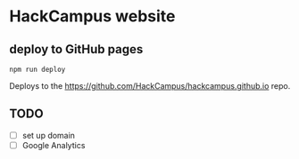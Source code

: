 # HackCampus website

## deploy to GitHub pages

```npm run deploy```

Deploys to the https://github.com/HackCampus/hackcampus.github.io repo.

## TODO

- [ ] set up domain
- [ ] Google Analytics
